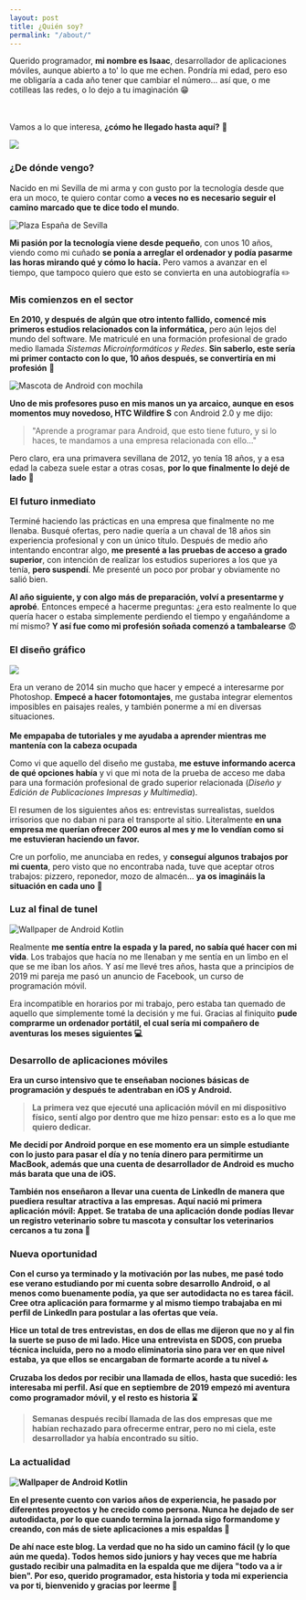 ```yaml
---
layout: post
title: ¿Quién soy?
permalink: "/about/"
---
```


<div class="row">
  <div class="col-md-6"><p>Querido programador, <strong>mi nombre es Isaac</strong>, desarrollador de aplicaciones móviles, aunque abierto a to' lo que me echen. 
  Pondría mi edad, pero eso me obligaría a cada año tener que cambiar el número... así que, o me cotilleas las redes, o lo dejo a tu imaginación 😁 
  
  <br><br> Vamos a lo que interesa, <strong>¿cómo he llegado hasta aquí?</strong> 🤔</p></div>

  <div class="col-md-6"><img src="/assets/images/about_assets/isaac.webp" /></div>

</div>

### ¿De dónde vengo?

Nacido en mi Sevilla de mi arma y con gusto por la tecnología desde que era un moco, te quiero contar como <strong>a veces no es necesario seguir el camino marcado
que te dice todo el mundo</strong>.

![Plaza España de Sevilla](/assets/images/about_assets/seville.webp)

<strong>Mi pasión por la tecnología viene desde pequeño</strong>, con unos 10 años, viendo como mi cuñado <strong>se ponía a arreglar el ordenador y podía pasarme
las horas mirando qué y cómo lo hacía.</strong> Pero vamos a avanzar en el tiempo, que tampoco quiero que esto se convierta en una autobiografía ✏️

### Mis comienzos en el sector

<strong>En 2010, y después de algún que otro intento fallido, comencé mis primeros estudios relacionados con la informática,</strong> pero aún lejos del mundo del
software. Me matriculé en una formación profesional de grado medio llamada <i>Sistemas Microinformáticos y Redes</i>. <strong>Sin saberlo, este sería mi primer
contacto con lo que, 10 años después, se convertiría en mi profesión</strong> 📱

![Mascota de Android con mochila](/assets/images/about_assets/android_developer.webp)

<strong>Uno de mis profesores puso en mis manos un ya arcaico, aunque en esos momentos muy novedoso, HTC Wildfire S</strong> con Android 2.0 y me dijo:

> "Aprende a programar para Android, que esto tiene futuro, y si lo haces, te mandamos a una empresa relacionada con ello..."

Pero claro, era una primavera sevillana de 2012, yo tenía 18 años, y a esa edad la cabeza suele estar a otras cosas, <strong>por lo que finalmente lo dejé de lado</strong> 🤯

### El futuro inmediato

Terminé haciendo las prácticas en una empresa que finalmente no me llenaba. Busqué ofertas, pero nadie quería a un chaval de 18 años sin experiencia profesional y con un
único título. Después de medio año intentando encontrar algo, <strong>me presenté a las pruebas de acceso a grado superior</strong>, con intención de realizar los estudios
superiores a los que ya tenía, <strong>pero suspendí</strong>. Me presenté un poco por probar y obviamente no salió bien.

<strong>Al año siguiente, y con algo más de preparación, volví a presentarme y aprobé</strong>. Entonces empecé a hacerme preguntas: ¿era esto realmente lo que quería
hacer o estaba simplemente perdiendo el tiempo y engañándome a mí mismo? <strong>Y así fue como mi profesión soñada comenzó a tambalearse</strong> 😨

### El diseño gráfico

<div class="row">
  
  <div class="col-md-6 mb-4"><img src="/assets/images/about_assets/teletrabajo.webp" /></div>

  <div class="col-md-6"><p>Era un verano de 2014 sin mucho que hacer y empecé a interesarme por Photoshop. <strong>Empecé a hacer fotomontajes</strong>, me 
  gustaba integrar elementos imposibles en paisajes reales, y también ponerme a mí en diversas situaciones. <br><br><strong>Me empapaba de tutoriales y me ayudaba a 
  aprender mientras me mantenía con la cabeza ocupada</strong></p></div>

</div>

Como vi que aquello del diseño me gustaba, <strong>me estuve informando acerca de qué opciones había</strong> y vi que mi nota de la prueba de acceso me daba
para una formación profesional de grado superior relacionada (<i>Diseño y Edición de Publicaciones Impresas y Multimedia</i>).

El resumen de los siguientes años es: entrevistas surrealistas, sueldos irrisorios que no daban ni para el transporte al sitio. Literalmente <strong>en una
empresa me querían ofrecer 200 euros al mes y me lo vendían como si me estuvieran haciendo un favor.</strong>

Cre un porfolio, me anunciaba en redes, y <strong>conseguí algunos trabajos por mi cuenta</strong>, pero visto que no encontraba nada, tuve que aceptar 
otros trabajos: pizzero, reponedor, mozo de almacén... <strong>ya os imagináis la situación en cada uno</strong> 🍕

### Luz al final de tunel

![Wallpaper de Android Kotlin](/assets/images/about_assets/mobile_development.webp)

Realmente <strong>me sentía entre la espada y la pared, no sabía qué hacer con mi vida</strong>. Los trabajos que hacía no me llenaban y me sentía en un limbo
en el que se me iban los años. Y así me llevé tres años, hasta que a principios de 2019 mi pareja me pasó un anuncio de Facebook, un curso de programación móvil.

Era incompatible en horarios por mi trabajo, pero estaba tan quemado de aquello que simplemente tomé la decisión y me fui. Gracias al finiquito <strong>pude 
comprarme un ordenador portátil, el cual sería mi compañero de aventuras los meses siguientes<strong> 💻

### Desarrollo de aplicaciones móviles

<strong>Era un curso intensivo que te enseñaban nociones básicas de programación y después te adentraban en iOS y Android.</strong>

> La primera vez que ejecuté una aplicación móvil en mi dispositivo físico, sentí algo por dentro que me hizo pensar: esto es a lo que me quiero dedicar.

<strong>Me decidí por Android</strong> porque en ese momento era un simple estudiante con lo justo para pasar el día y no tenía dinero para permitirme un
MacBook, además que una cuenta de desarrollador de Android es mucho más barata que una de iOS.

También nos enseñaron a llevar una cuenta de LinkedIn de manera que puediera resultar atractiva a las empresas. <strong>Aquí nació mi primera aplicación móvil:
Appet.</strong> Se trataba de una aplicación donde podías llevar un registro veterinario sobre tu mascota y consultar los veterinarios cercanos a tu zona 🐹

### Nueva oportunidad

<strong>Con el curso ya terminado y la motivación por las nubes, me pasé todo ese verano estudiando por mi cuenta sobre desarrollo Android</strong>, o al menos como
buenamente podía, ya que ser autodidacta no es tarea fácil. Cree otra aplicación para formarme y al mismo tiempo trabajaba en mi perfil de LinkedIn para postular a las
ofertas que veía.

<strong>Hice un total de tres entrevistas,</strong> en dos de ellas me dijeron que no y al fin la suerte se puso de mi lado. Hice una entrevista en SDOS, con prueba
técnica incluida, pero no a modo eliminatoria sino para ver en que nivel estaba, ya que <strong>ellos se encargaban de formarte acorde a tu nivel</strong> 🔝

Cruzaba los dedos por recibir una llamada de ellos, hasta que sucedió: <strong>les interesaba mi perfil</strong>. Así que <strong>en septiembre de 2019 empezó
mi aventura como programador móvil, y el resto es historia</strong> ⌛

> Semanas después recibí llamada de las dos empresas que me habían rechazado para ofrecerme entrar, pero no mi ciela, este desarrollador ya había encontrado su
> sitio.

### La actualidad

![Wallpaper de Android Kotlin](/assets/images/about_assets/actually.webp)

En el presente <strong>cuento con varios años de experiencia</strong>, he pasado por diferentes proyectos y he crecido como persona. Nunca he dejado de ser autodidacta,
por lo que <strong>cuando termina la jornada sigo formandome y creando, con más de siete aplicaciones a mis espaldas</strong> 📱

De ahí nace este blog. La verdad que no ha sido un camino fácil (y lo que aún me queda). <strong>Todos hemos sido juniors y hay veces que me habría gustado recibir una
palmadita en la espalda que me dijera "todo va a ir bien".</strong> Por eso, querido programador, esta historia y toda mi experiencia va por ti, bienvenido y gracias por
leerme 🙏
